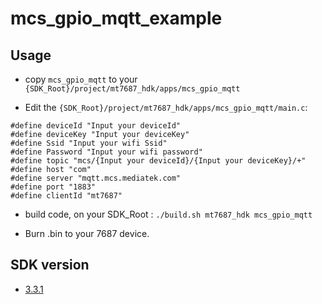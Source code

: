 # mcs_gpio_mqtt_example

## Usage

* copy `mcs_gpio_mqtt` to your `{SDK_Root}/project/mt7687_hdk/apps/mcs_gpio_mqtt`

* Edit the `{SDK_Root}/project/mt7687_hdk/apps/mcs_gpio_mqtt/main.c`:

```
#define deviceId "Input your deviceId"
#define deviceKey "Input your deviceKey"
#define Ssid "Input your wifi Ssid"
#define Password "Input your wifi password"
#define topic "mcs/{Input your deviceId}/{Input your deviceKey}/+"
#define host "com"
#define server "mqtt.mcs.mediatek.com"
#define port "1883"
#define clientId "mt7687"

```

* build code, on your SDK_Root : `./build.sh mt7687_hdk mcs_gpio_mqtt`

* Burn .bin to your 7687 device.

## SDK version

* [3.3.1](https://cdn.mediatek.com/download_page/index.html?platform=RTOS&version=v3.3.1&filename=LinkIt_SDK_V3.3.1_public.tar.gz)
